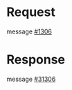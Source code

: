 # Request
message [#1306](../../proto/README.md#action_1306)

# Response
message [#31306](../../proto/README.md#action_31306)